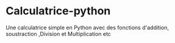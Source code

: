 # Calculatrice-python
Une calculatrice simple en Python avec des fonctions d'addition, soustraction ,Division et Multiplication etc
